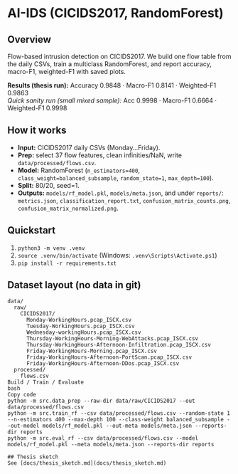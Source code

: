 # AI-IDS (CICIDS2017, RandomForest)

## Overview
Flow-based intrusion detection on CICIDS2017. We build one flow table from the daily CSVs,
train a multiclass RandomForest, and report accuracy, macro-F1, weighted-F1 with saved plots.

**Results (thesis run):**
Accuracy 0.9848 · Macro-F1 0.8141 · Weighted-F1 0.9863  
*Quick sanity run (small mixed sample):* Acc 0.9998 · Macro-F1 0.6664 · Weighted-F1 0.9998

## How it works
- **Input:** CICIDS2017 daily CSVs (Monday…Friday).
- **Prep:** select 37 flow features, clean infinities/NaN, write `data/processed/flows.csv`.
- **Model:** RandomForest (`n_estimators=400`, `class_weight=balanced_subsample`, `random_state=1`, `max_depth=100`).
- **Split:** 80/20, seed=1.  
- **Outputs:** `models/rf_model.pkl`, `models/meta.json`, and under `reports/`: `metrics.json`,
  `classification_report.txt`, `confusion_matrix_counts.png`, `confusion_matrix_normalized.png`.

## Quickstart
1) `python3 -m venv .venv`  
2) `source .venv/bin/activate`  (Windows: `.venv\Scripts\Activate.ps1`)  
3) `pip install -r requirements.txt`

## Dataset layout (no data in git)
```text
data/
  raw/
    CICIDS2017/
      Monday-WorkingHours.pcap_ISCX.csv
      Tuesday-WorkingHours.pcap_ISCX.csv
      Wednesday-workingHours.pcap_ISCX.csv
      Thursday-WorkingHours-Morning-WebAttacks.pcap_ISCX.csv
      Thursday-WorkingHours-Afternoon-Infiltration.pcap_ISCX.csv
      Friday-WorkingHours-Morning.pcap_ISCX.csv
      Friday-WorkingHours-Afternoon-PortScan.pcap_ISCX.csv
      Friday-WorkingHours-Afternoon-DDos.pcap_ISCX.csv
  processed/
    flows.csv
Build / Train / Evaluate
bash
Copy code
python -m src.data_prep --raw-dir data/raw/CICIDS2017 --out data/processed/flows.csv
python -m src.train_rf --csv data/processed/flows.csv --random-state 1 --n-estimators 400 --max-depth 100 --class-weight balanced_subsample --out-model models/rf_model.pkl --out-meta models/meta.json --reports-dir reports
python -m src.eval_rf --csv data/processed/flows.csv --model models/rf_model.pkl --meta models/meta.json --reports-dir reports

## Thesis sketch
See [docs/thesis_sketch.md](docs/thesis_sketch.md)
